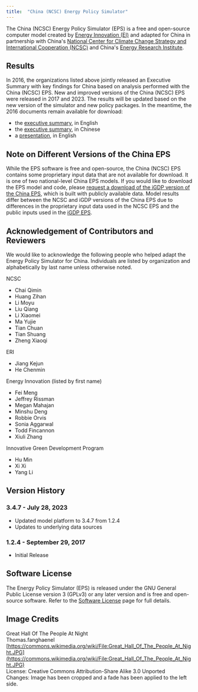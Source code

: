 ```yaml
---
title:  "China (NCSC) Energy Policy Simulator"
---
```


The China (NCSC) Energy Policy Simulator (EPS) is a free and open-source computer model created by [Energy Innovation (EI)](https://energyinnovation.org/) and adapted for China in partnership with China's [National Center for Climate Change Strategy and International Cooperation (NCSC)](http://www.ncsc.org.cn/) and China's [Energy Research Institute](http://www.eri.org.cn/).

## Results

In 2016, the organizations listed above jointly released an Executive Summary with key findings for China based on analysis performed with the China (NCSC) EPS.  New and improved versions of the China (NCSC) EPS were released in 2017 and 2023. The results will be updated based on the new version of the simulator and new policy packages.  In the meantime, the 2016 documents remain available for download:

* the [executive summary](/download/20160704_ExecutiveSummary_EN--FINAL.pdf), in English
* the [executive summary](/download/20160703_ExecutiveSummary_CN.PDF), in Chinese
* a [presentation](/download/PolicySolutionsForClimateChange_EnergyInnovation.pdf), in English

## Note on Different Versions of the China EPS

While the EPS software is free and open-source, the China (NCSC) EPS contains some proprietary input data that are not available for download. It is one of two national-level China EPS models. If you would like to download the EPS model and code, please [request a download of the iGDP version of the China EPS](https://wkf.ms/3hIh7YF), which is built with publicly available data. Model results differ between the NCSC and iGDP versions of the China EPS due to differences in the proprietary input data used in the NCSC EPS and the public inputs used in the [iGDP EPS](https://china-igdp.energypolicy.solutions/).

## Acknowledgement of Contributors and Reviewers

We would like to acknowledge the following people who helped adapt the Energy Policy Simulator for China.  Individuals are listed by organization and alphabetically by last name unless otherwise noted.

NCSC

* Chai Qimin
* Huang Zihan
* Li Moyu
* Liu Qiang
* Li Xiaomei
* Ma Yujie
* Tian Chuan
* Tian Shuang
* Zheng Xiaoqi

ERI

* Jiang Kejun
* He Chenmin

Energy Innovation (listed by first name)

* Fei Meng
* Jeffrey Rissman
* Megan Mahajan
* Minshu Deng
* Robbie Orvis
* Sonia Aggarwal
* Todd Fincannon
* Xiuli Zhang

Innovative Green Development Program

* Hu Min
* Xi Xi
* Yang Li

## Version History

### **3.4.7 - July 28, 2023**

* Updated model platform to 3.4.7 from 1.2.4
* Updates to underlying data sources

### **1.2.4 - September 29, 2017**

* Initial Release

## Software License

The Energy Policy Simulator (EPS) is released under the GNU General Public License version 3 (GPLv3) or any later version and is free and open-source software.  Refer to the [Software License](../software-license) page for full details.

## Image Credits
Great Hall Of The People At Night<br/>
Thomas.fanghaenel<br/>
[https://commons.wikimedia.org/wiki/File:Great_Hall_Of_The_People_At_Night.JPG](https://commons.wikimedia.org/wiki/File:Great_Hall_Of_The_People_At_Night.JPG)<br/>
License: Creative Commons Attribution-Share Alike 3.0 Unported<br/>
Changes: Image has been cropped and a fade has been applied to the left side.<br/>
